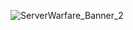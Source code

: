 
![ServerWarfare_Banner_2](https://user-images.githubusercontent.com/48297101/180900301-28ca8d29-7305-4ab1-95cc-fb9732d7b055.png)
